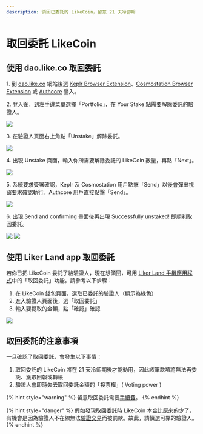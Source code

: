 ```yaml
---
description: 領回已委託的 LikeCoin，留意 21 天冷卻期
---
```


# 取回委託 LikeCoin

## 使用 dao.like.co 取回委託

1\. 到 [dao.like.co](https://dao.like.co/) 網站後選 [Keplr Browser Extension](../../user-guide/liker-id/register-with-keplr.md)、[Cosmostation Browser Extension](../wallet/cosmostation/) 或 [Authcore](../../user-guide/liker-id/register/) 登入。

2\. 登入後，到左手邊菜單選擇「Portfolio」，在 Your Stake 點需要解除委託的驗證人。

![](<../../.gitbook/assets/dao.like.co unstake 01.png>)

3\. 在驗證人頁面右上角點「Unstake」解除委託。

![](<../../.gitbook/assets/dao.like.co unstake 02.png>)

4\. 出現 Unstake 頁面，輸入你所需要解除委託的 LikeCoin 數量，再點「Next」。

![](<../../.gitbook/assets/dao.like.co unstake 03.png>)

5\. 系統要求簽署確認，Keplr 及 Cosmostation 用戶點擊「Send」以後會彈出視窗要求確認執行。Authcore 用戶直接點擊「Send」。

![](<../../.gitbook/assets/dao.like.co unstake 04.png>)

6\. 出現 Send and confirming 畫面後再出現 Successfully unstaked! 即順利取回委託。

![](<../../.gitbook/assets/dao.like.co unstake 04 (1).png>) ![](<../../.gitbook/assets/dao.like.co unstake 05.png>)

## 使用 Liker Land app 取回委託

若你已把 LikeCoin 委託了給驗證人，現在想領回，可用 [Liker Land 手機應用程式](https://liker.land/getapp)中的「取回委託」功能。請參考以下步驟：

1. 在 LikeCoin 錢包頁面，選取已委託的驗證人（顯示為綠色）
2. 進入驗證人頁面後，選「取回委託」
3. 輸入要提取的金額，點「確認」確認

![](../../.gitbook/assets/img\_2328.jpg)

## 取回委託的注意事項

一旦確認了取回委託，會發生以下事情：

1. 取回委託的 LikeCoin 將在 21 天冷卻期後才能動用，因此該筆款項將無法再委託、獲取回報或轉帳
2. 驗證人會即時失去取回委託金額的「投票權」( Voting power )

{% hint style="warning" %}
留意取回委託需要[手續費](../wallet/transaction-fee.md)。
{% endhint %}

{% hint style="danger" %}
假如發現取回委託時 LikeCoin 本金比原來的少了，有機會是因為驗證人不在線無法[驗證交易](../../user-guide/background.md#9e68)而被罰款。故此，請慎選可靠的驗證人。
{% endhint %}
